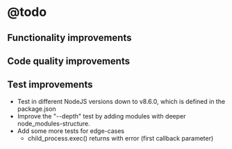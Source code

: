 # @todo

## Functionality improvements

## Code quality improvements

## Test improvements

- Test in different NodeJS versions down to v8.6.0, which is defined in the package.json
- Improve the "--depth" test by adding modules with deeper node_modules-structure.
- Add some more tests for edge-cases
  - child_process.exec() returns with error (first callback parameter)

